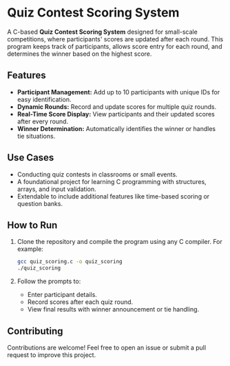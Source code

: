 # Quiz Contest Scoring System  

A C-based **Quiz Contest Scoring System** designed for small-scale competitions, where participants' scores are updated after each round. This program keeps track of participants, allows score entry for each round, and determines the winner based on the highest score.  

## Features  
- **Participant Management:** Add up to 10 participants with unique IDs for easy identification.  
- **Dynamic Rounds:** Record and update scores for multiple quiz rounds.  
- **Real-Time Score Display:** View participants and their updated scores after every round.  
- **Winner Determination:** Automatically identifies the winner or handles tie situations.  

## Use Cases  
- Conducting quiz contests in classrooms or small events.  
- A foundational project for learning C programming with structures, arrays, and input validation.  
- Extendable to include additional features like time-based scoring or question banks.  

## How to Run  
1. Clone the repository and compile the program using any C compiler. For example:  
   ```bash
   gcc quiz_scoring.c -o quiz_scoring
   ./quiz_scoring
2. Follow the prompts to:

    - Enter participant details.
    - Record scores after each quiz round.
    - View final results with winner announcement or tie handling.
      
## Contributing

Contributions are welcome! Feel free to open an issue or submit a pull request to improve this project.
